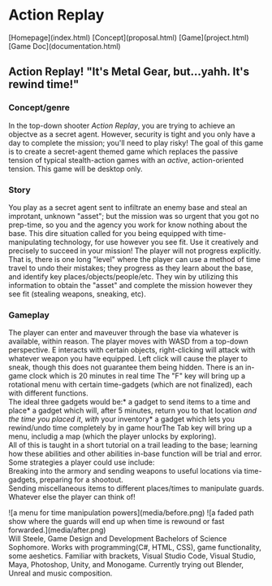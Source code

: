 # Action Replay

<nav>[Homepage](index.html) [Concept](proposal.html) [Game](project.html) [Game Doc](documentation.html)</nav>

<main id="proposal">

<div class="description" id="conceptgenre">

## Action Replay! "It's Metal Gear, but...yahh. It's rewind time!"

### Concept/genre

In the top-down shooter _Action Replay_, you are trying to achieve an objectve as a secret agent. However, security is tight and you only have a day to complete the mission; you'll need to play risky! The goal of this game is to create a secret-agent themed game which replaces the passive tension of typical stealth-action games with an _active_, action-oriented tension. This game will be desktop only.</div>

<div class="description" id="story">

### Story

You play as a secret agent sent to infiltrate an enemy base and steal an improtant, unknown "asset"; but the mission was so urgent that you got no prep-time, so you and the agency you work for know nothing about the base. This dire situation called for you being equipped with time-manipulating technology, for use however you see fit. Use it creatively and precisely to succeed in your mission! The player will not progress explicitly. That is, there is one long "level" where the player can use a method of time travel to undo their mistakes; they progress as they learn about the base, and identify key places/objects/people/etc. They win by utilizing this information to obtain the "asset" and complete the mission however they see fit (stealing weapons, sneaking, etc). </div>

<div class="description" id="gameplay">

### Gameplay

The player can enter and maveuver through the base via whatever is available, within reason. The player moves with WASD from a top-down perspective. E interacts with certain objects, right-clicking will attack with whatever weapon you have equipped. Left click will cause the player to sneak, though this does not guarantee them being hidden. There is an in-game clock which is 20 minutes in real time The "F" key will bring up a rotational menu with certain time-gadgets (which are not finalized), each with different functions.  
The ideal three gadgets would be:*   a gadget to send items to a time and place*   a gadget which will, after 5 minutes, return you to that location _and the time you placed it_, _with_ your inventory*   a gadget which lets you rewind/undo time completely by in game hourThe Tab key will bring up a menu, includig a map (which the player unlocks by exploring).  
All of this is taught in a short tutorial on a trail leading to the base; learning how these abilities and other abilities in-base function will be trial and error.  
Some strategies a player could use include:  
Breaking into the armory and sending weapons to useful locations via time-gadgets, preparing for a shootout.  
Sending miscellaneous items to different places/times to manipulate guards.  
Whatever else the player can think of!</div>

<div id="mockups">![a menu for time manipulation powers](media/before.png) ![a faded path show where the guards will end up when time is rewound or fast forwarded.](media/after.png)</div>

<div class="description" id="developerinfo">Will Steele, Game Design and Development Bachelors of Science Sophomore. Works with programming(C#, HTML, CSS), game functionality, some aeshetics. Familiar with brackets, Visual Studio Code, Visual Studio, Maya, Photoshop, Unity, and Monogame. Currently trying out Blender, Unreal and music composition.</div>

</main>
